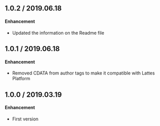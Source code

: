 ## 1.0.2 / 2019.06.18

#### Enhancement

- Updated the information on the Readme file

## 1.0.1 / 2019.06.18

#### Enhancement

- Removed CDATA from author tags to make it compatible with Lattes Platform

## 1.0.0 / 2019.03.19

#### Enhancement

- First version
